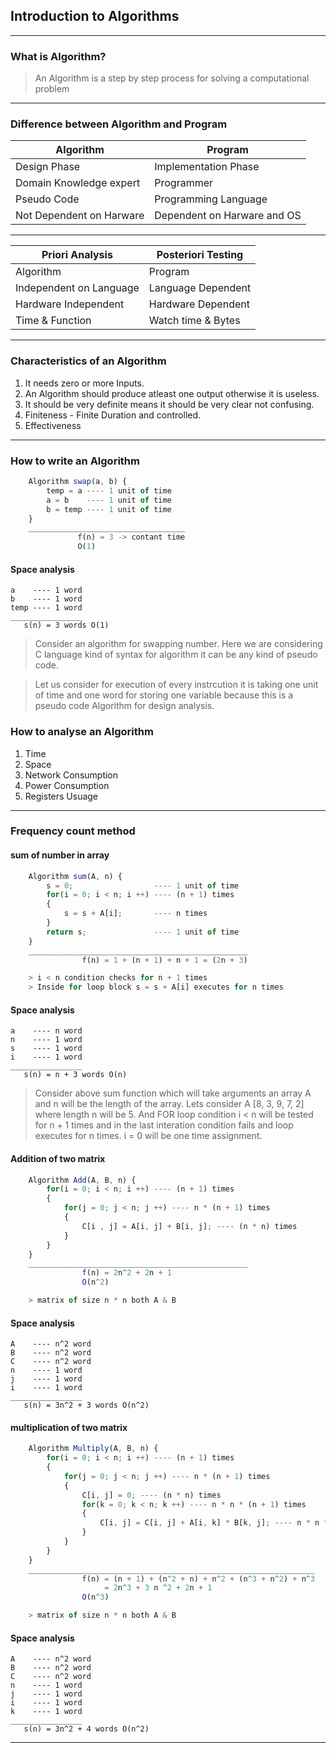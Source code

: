 ## Introduction to Algorithms
---
### What is Algorithm?
> An Algorithm is a step by step process for solving a computational problem
---
### Difference between Algorithm and Program
| Algorithm | Program |
|---|---|
| Design Phase | Implementation Phase |
| Domain Knowledge expert | Programmer |
| Pseudo Code | Programming Language |
| Not Dependent on Harware | Dependent on Harware and OS |
---
| Priori Analysis | Posteriori Testing |
|---|---|
| Algorithm | Program |
| Independent on Language | Language Dependent |
| Hardware Independent | Hardware Dependent |
| Time & Function | Watch time & Bytes |

---

### Characteristics of an Algorithm

1. It needs zero or more Inputs.
1. An Algorithm should produce atleast one output otherwise it is useless.
2. It should be very definite means it should be very clear not confusing.
3. Finiteness - Finite Duration and controlled.
4. Effectiveness

---

### How to write an Algorithm

```javascript
    Algorithm swap(a, b) {
        temp = a ---- 1 unit of time
        a = b    ---- 1 unit of time
        b = temp ---- 1 unit of time
    }
    ___________________________________
               f(n) = 3 -> contant time
               O(1)
```

#### Space analysis
```
a    ---- 1 word
b    ---- 1 word
temp ---- 1 word
________________
   s(n) = 3 words O(1)
```

> Consider an algorithm for swapping number. Here we are considering C language kind of syntax for algorithm it can be any kind of pseudo code.

> Let us consider for execution of every instrcution it is taking one unit of time and one word for storing one variable because this is a pseudo code Algorithm for design analysis.

### How to analyse an Algorithm
1. Time
2. Space
3. Network Consumption
4. Power Consumption
5. Registers Usuage
---
### Frequency count method

#### sum of number in array
```javascript
    Algorithm sum(A, n) {
        s = 0;                  ---- 1 unit of time
        for(i = 0; i < n; i ++) ---- (n + 1) times
        {
            s = s + A[i];       ---- n times
        }
        return s;               ---- 1 unit of time
    }
    _________________________________________________
                f(n) = 1 + (n + 1) + n + 1 = (2n + 3)

    > i < n condition checks for n + 1 times
    > Inside for loop block s = s + A[i] executes for n times
```
#### Space analysis
```
a    ---- n word
n    ---- 1 word
s    ---- 1 word
i    ---- 1 word
________________
   s(n) = n + 3 words O(n)
```

> Consider above sum function which will take arguments an array A and n will be the length of the array. Lets consider A [8, 3, 9, 7, 2] where length n will be 5. And FOR loop condition i < n will be tested for n + 1 times and in the last interation condition fails and loop executes for n times. i = 0 will be one time assignment.

#### Addition of two matrix
```javascript
    Algorithm Add(A, B, n) {
        for(i = 0; i < n; i ++) ---- (n + 1) times
        {
            for(j = 0; j < n; j ++) ---- n * (n + 1) times
            {
                C[i , j] = A[i, j] + B[i, j]; ---- (n * n) times
            }
        }
    }
    _________________________________________________
                f(n) = 2n^2 + 2n + 1
                O(n^2)

    > matrix of size n * n both A & B
```
#### Space analysis
```
A    ---- n^2 word
B    ---- n^2 word
C    ---- n^2 word
n    ---- 1 word
j    ---- 1 word
i    ---- 1 word
________________
   s(n) = 3n^2 + 3 words O(n^2)
```

#### multiplication of two matrix
```javascript
    Algorithm Multiply(A, B, n) {
        for(i = 0; i < n; i ++) ---- (n + 1) times
        {
            for(j = 0; j < n; j ++) ---- n * (n + 1) times
            {
                C[i, j] = 0; ---- (n * n) times
                for(k = 0; k < n; k ++) ---- n * n * (n + 1) times
                {
                    C[i, j] = C[i, j] + A[i, k] * B[k, j]; ---- n * n * n times
                }
            }
        }
    }
    ________________________________________________________________
                f(n) = (n + 1) + (n^2 + n) + n^2 + (n^3 + n^2) + n^3
                     = 2n^3 + 3 n ^2 + 2n + 1
                O(n^3)

    > matrix of size n * n both A & B
```
#### Space analysis
```
A    ---- n^2 word
B    ---- n^2 word
C    ---- n^2 word
n    ---- 1 word
j    ---- 1 word
i    ---- 1 word
k    ---- 1 word
________________
   s(n) = 3n^2 + 4 words O(n^2)
```
---